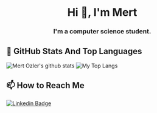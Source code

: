 <h1 align="center">Hi 👋, I'm Mert</h1>
<h3 align="center">I'm a computer science student.</h3>

## 📌 GitHub Stats And Top Languages

<p float="center">
  <img  src="https://github-readme-stats.vercel.app/api?username=mertozler&show_icons=true&count_private=true&hide=contribs,issues" alt="Mert Ozler's github stats" />
  <img  src="https://github-readme-stats.vercel.app/api/top-langs/?username=mertozler&layout=compact&hide=html,css" alt="My Top Langs" />
</p>

## 📫 How to Reach Me

[![Linkedin Badge](https://img.shields.io/badge/mertozler-follow%20on%20linkedin-blue?style=for-the-badge&logo=linkedin)](https://www.linkedin.com/in/meozler/)

<!--
**mertozler/mertozler** is a ✨ _special_ ✨ repository because its `README.md` (this file) appears on your GitHub profile.

Here are some ideas to get you started:

- 🔭 I’m currently working on ...
- 🌱 I’m currently learning ...
- 👯 I’m looking to collaborate on ...
- 🤔 I’m looking for help with ...
- 💬 Ask me about ...
- 📫 How to reach me: ...
- 😄 Pronouns: ...
- ⚡ Fun fact: ...
-->
